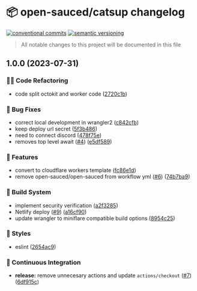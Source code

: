 # 📦 open-sauced/catsup changelog

[![conventional commits](https://img.shields.io/badge/conventional%20commits-1.0.0-yellow.svg)](https://conventionalcommits.org)
[![semantic versioning](https://img.shields.io/badge/semantic%20versioning-2.0.0-green.svg)](https://semver.org)

> All notable changes to this project will be documented in this file

## 1.0.0 (2023-07-31)


### 🧑‍💻 Code Refactoring

* code split octokit and worker code ([2720c1b](https://github.com/open-sauced/catsup/commit/2720c1b007997fdfd91a5cbdc6c19fe37a960915))


### 🐛 Bug Fixes

* correct local development in wrangler2 ([c842cfb](https://github.com/open-sauced/catsup/commit/c842cfb9e3d6d7003d0dde832d7a3f7f438f8a12))
* keep deploy url secret ([5f3b486](https://github.com/open-sauced/catsup/commit/5f3b486600a163ed513f34d44668f41efcb2ae69))
* need to connect discord ([478f75e](https://github.com/open-sauced/catsup/commit/478f75e60c82b8e21726715774574debb002c5df))
* removes top level await ([#4](https://github.com/open-sauced/catsup/issues/4)) ([e5df589](https://github.com/open-sauced/catsup/commit/e5df5892fe1bcec36a00eb094d9f662485a7b7e9))


### 🍕 Features

* convert to cloudflare workers template ([fc86e1d](https://github.com/open-sauced/catsup/commit/fc86e1d2a2dcaa1367e0b2dacee387e444ac2229))
* remove open-sauced/open-sauced from workflow yml ([#6](https://github.com/open-sauced/catsup/issues/6)) ([74b7ba9](https://github.com/open-sauced/catsup/commit/74b7ba926d60e8dc67e5de771f02d4ffc3f2810d))


### 🤖 Build System

* implement security verification ([a2f3285](https://github.com/open-sauced/catsup/commit/a2f3285001915f9bc8b36c0f76280f236e9a2e88))
* Netlify deploy ([#9](https://github.com/open-sauced/catsup/issues/9)) ([a16cf90](https://github.com/open-sauced/catsup/commit/a16cf903be4c10dc1fd41e3ae44e092023ff5760))
* update wrangler to miniflare compatible build options ([8954c25](https://github.com/open-sauced/catsup/commit/8954c253961aa7579d2dc439eac783a6eb0cb72d))


### 🎨 Styles

* eslint ([2654ac9](https://github.com/open-sauced/catsup/commit/2654ac90a276aa0bbd7bd3bfdffb4b91c10841e0))


### 🔁 Continuous Integration

* **release:** remove unnecesary actions and update `actions/checkout` ([#7](https://github.com/open-sauced/catsup/issues/7)) ([6df915c](https://github.com/open-sauced/catsup/commit/6df915c4d32da8c7c5d4a028a9400044ddd015af))

